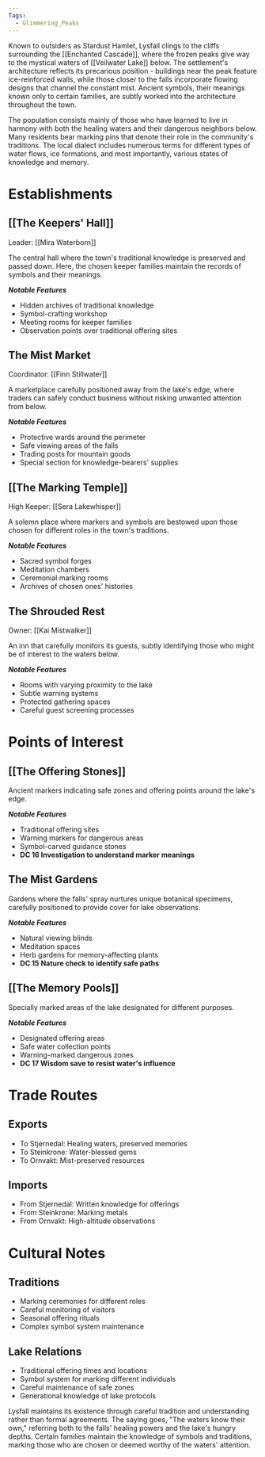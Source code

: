 ```yaml
---
Tags:
  - Glimmering_Peaks
---
```


Known to outsiders as Stardust Hamlet, Lysfall clings to the cliffs surrounding the [[Enchanted Cascade]], where the frozen peaks give way to the mystical waters of [[Veilwater Lake]] below. The settlement's architecture reflects its precarious position - buildings near the peak feature ice-reinforced walls, while those closer to the falls incorporate flowing designs that channel the constant mist. Ancient symbols, their meanings known only to certain families, are subtly worked into the architecture throughout the town.

The population consists mainly of those who have learned to live in harmony with both the healing waters and their dangerous neighbors below. Many residents bear marking pins that denote their role in the community's traditions. The local dialect includes numerous terms for different types of water flows, ice formations, and most importantly, various states of knowledge and memory.

# Establishments

## [[The Keepers' Hall]]
Leader: [[Mira Waterborn]]

The central hall where the town's traditional knowledge is preserved and passed down. Here, the chosen keeper families maintain the records of symbols and their meanings.

***Notable Features***
- Hidden archives of traditional knowledge
- Symbol-crafting workshop
- Meeting rooms for keeper families
- Observation points over traditional offering sites

## The Mist Market
Coordinator: [[Finn Stillwater]]

A marketplace carefully positioned away from the lake's edge, where traders can safely conduct business without risking unwanted attention from below.

***Notable Features***
- Protective wards around the perimeter
- Safe viewing areas of the falls
- Trading posts for mountain goods
- Special section for knowledge-bearers' supplies

## [[The Marking Temple]]
High Keeper: [[Sera Lakewhisper]]

A solemn place where markers and symbols are bestowed upon those chosen for different roles in the town's traditions.

***Notable Features***
- Sacred symbol forges
- Meditation chambers
- Ceremonial marking rooms
- Archives of chosen ones' histories

## The Shrouded Rest
Owner: [[Kai Mistwalker]]

An inn that carefully monitors its guests, subtly identifying those who might be of interest to the waters below.

***Notable Features***
- Rooms with varying proximity to the lake
- Subtle warning systems
- Protected gathering spaces
- Careful guest screening processes

# Points of Interest

## [[The Offering Stones]]
Ancient markers indicating safe zones and offering points around the lake's edge.

***Notable Features***
- Traditional offering sites
- Warning markers for dangerous areas
- Symbol-carved guidance stones
- **DC 16 Investigation to understand marker meanings**

## The Mist Gardens
Gardens where the falls' spray nurtures unique botanical specimens, carefully positioned to provide cover for lake observations.

***Notable Features***
- Natural viewing blinds
- Meditation spaces
- Herb gardens for memory-affecting plants
- **DC 15 Nature check to identify safe paths**

## [[The Memory Pools]]
Specially marked areas of the lake designated for different purposes.

***Notable Features***
- Designated offering areas
- Safe water collection points
- Warning-marked dangerous zones
- **DC 17 Wisdom save to resist water's influence**

# Trade Routes

## Exports
- To Stjernedal: Healing waters, preserved memories
- To Steinkrone: Water-blessed gems
- To Ornvakt: Mist-preserved resources

## Imports
- From Stjernedal: Written knowledge for offerings
- From Steinkrone: Marking metals
- From Ornvakt: High-altitude observations

# Cultural Notes

## Traditions
- Marking ceremonies for different roles
- Careful monitoring of visitors
- Seasonal offering rituals
- Complex symbol system maintenance

## Lake Relations
- Traditional offering times and locations
- Symbol system for marking different individuals
- Careful maintenance of safe zones
- Generational knowledge of lake protocols

Lysfall maintains its existence through careful tradition and understanding rather than formal agreements. The saying goes, "The waters know their own," referring both to the falls' healing powers and the lake's hungry depths. Certain families maintain the knowledge of symbols and traditions, marking those who are chosen or deemed worthy of the waters' attention.